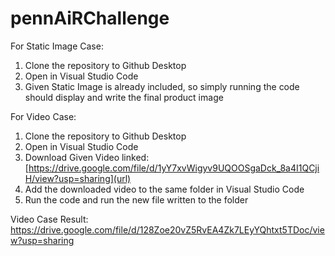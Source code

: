 # pennAiRChallenge

For Static Image Case:
1. Clone the repository to Github Desktop
2. Open in Visual Studio Code
3. Given Static Image is already included, so simply running the code should display and write the final product image

For Video Case:
1. Clone the repository to Github Desktop
2. Open in Visual Studio Code
3. Download Given Video linked: [https://drive.google.com/file/d/1yY7xvWigyv9UQOOSgaDck_8a4I1QCjiH/view?usp=sharing](url)
5. Add the downloaded video to the same folder in Visual Studio Code
6. Run the code and run the new file written to the folder

Video Case Result:
[https://drive.google.com/file/d/128Zoe20vZ5RvEA4Zk7LEyYQhtxt5TDoc/view?usp=sharing
](url)

